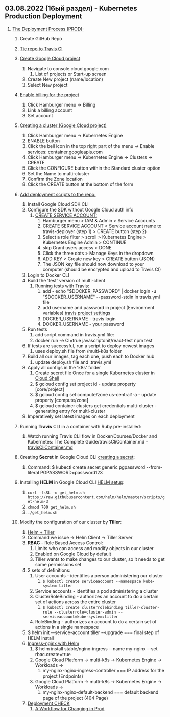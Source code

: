 ## 03.08.2022 (16ый раздел) - Kubernetes Production Deployment

1. [The Deployment Process (PROD):](https://www.udemy.com/course/docker-and-kubernetes-the-complete-guide/learn/lecture/11628194#overview)
   1. Create GitHub Repo
   2. [Tie repo to Travis CI](https://www.udemy.com/course/docker-and-kubernetes-the-complete-guide/learn/lecture/11628202#overview)
   3. [Create Google Cloud project](https://www.udemy.com/course/docker-and-kubernetes-the-complete-guide/learn/lecture/11628204#overview)
      1. Navigate to console.cloud.google.com
         1. List of projects or Start-up screen
      2. Create New project (name/location)
      3. Select New project
   4. [Enable billing for the project](https://www.udemy.com/course/docker-and-kubernetes-the-complete-guide/learn/lecture/11628206#overview)
      1. Click Hamburger menu -> Billing
      2. Link a billing account
      3. Set account
   5. [Creating a cluster (Google Cloud project)](https://www.udemy.com/course/docker-and-kubernetes-the-complete-guide/learn/lecture/11628212#overview)
      1. Click Hamburger menu -> Kubernetes Engine
      2. ENABLE button
      3. Click the bell icon in the top right part of the menu -> Enable services: container.googleapis.com
      4. Click Hamburger menu -> Kubernetes Engine -> Clusters -> CREATE
      5. Click the CONFIGURE button within the Standard cluster option
      6. Set the Name to multi-cluster
      7. Confirm the Zone location
      8. Click the CREATE button at the bottom of the form
   6. [Add deployment scripts to the repo:](https://www.udemy.com/course/docker-and-kubernetes-the-complete-guide/learn/lecture/11628214#overview)
      1. Install Google Cloud SDK CLI
      2. Configure the SDK without Google Cloud auth info
         1. [CREATE SERVICE ACCOUNT:](https://www.udemy.com/course/docker-and-kubernetes-the-complete-guide/learn/lecture/25408376#overview)
            1. Hamburger menu > IAM & Admin > Service Accounts
            2. CREATE SERVICE ACCOUNT > Service account name to travis-deployer (step 1) > CREATE button (step 2)
            3. Select a role filter > scroll > Kubernetes Engine > Kubernetes Engine Admin > CONTINUE
            4. skip Grant users access > DONE
            5. Click the three dots > Manage Keys in the dropdown
            6. ADD KEY > Create new key > CREATE button (JSON)
            7. The JSON key file should now download to your computer (should be encrypted and upload to Travis CI)
      3. Login to Docker CLI
      4. Build the 'test' version of multi-client
         1. Running tests with Travis:
            1. add - echo "$DOCKER_PASSWORD" | docker login -u "$DOCKER_USERNAME" --password-stdin in travis.yml file
            2. add username and password in project (Environment variables) [travis project settings](travis-ci.org)
            3. DOCKER_USERNAME - travis login
            4. DOCKER_USERNAME - your password
      5. Run tests
         1. add script command in travis.yml file: 
         2. docker run -e CI=true javascriptonit/react-test npm test
      6. If tests are successful, run a script to deploy newest images
         1. uses deploy.sh file from /multi-k8s folder
      7. Build all our images, tag each one, push each to Docker hub
         1. update deploy.sh file and .travis.yml
      8. Apply all configs in the 'k8s' folder
         1. Create secret file Once for a single Kubernetes cluster in [Cloud Shell](console.cloud.google.com)
         2. $ gcloud config set project id - update property [core/project]
         3. $ gcloud config set compute/zone us-central1-a - update property [compute/zone]
         4. $ gcloud container clusters get credentials multi-cluster - generating entry for multi-cluster
      9. Imperatively set latest images on each deployment
   
   7. Running **Travis** CLI in a container with Ruby pre-installed:
      1. Watch running Travis CLI flow in Docker/Courses/Docker and Kubernetes: The Complete Guide/travisCliContainer.md - [travisCliContainer.md](https://github.com/JavaScriptonit/myselfRep/blob/main/Docker/Courses/Docker%20and%20Kubernetes:%20The%20Complete%20Guide/travisCliContainer.md)
   8. Creating **Secret** in Google Cloud CLI [creating a secret](https://www.udemy.com/course/docker-and-kubernetes-the-complete-guide/learn/lecture/11628268#overview):
      1. Command: $ kubectl create secret generic pgpassword --from-literal PGPASSWORD=password123
   9. Installing **HELM** in Google Cloud CLI [HELM setup](https://www.udemy.com/course/docker-and-kubernetes-the-complete-guide/learn/lecture/11628276#overview):
      1. ```curl -fsSL -o get_helm.sh https://raw.githubusercontent.com/helm/helm/master/scripts/get-helm-3```
      2. ```chmod 700 get_helm.sh```
      3. ```./get_helm.sh```
   10. Modify the configuration of our cluster by **Tiller**:
       1. [Helm + Tiller](https://helm.sh/docs/intro/quickstart/#helm)
       2. Command we issue -> Helm Client -> Tiller Server
       3. **RBAC** - Role Based Access Control:
          1. Limits who can access and modify objects in our cluster
          2. Enabled on Google Cloud by default
          3. Tiller wants to make changes to our cluster, so it needs to get some permissions set
       4. 2 sets of definitions:
          1. User accounts - identifies a person administering our cluster
             1. ```$ kubectl create serviceaccount --namespace kube-system tiller```
          2. Service accounts - identifies a pod administering a cluster
          3. ClusterRoleBinding - authorizes an account to do a certain set of actions across the entire cluster
             1. ```$ kubectl create clusterrolebinding tiller-cluster-rule --clusterrole=cluster-admin --serviceaccount=kube-system:tiller```
          4. RoleBinding - authorizes an account to do a certain set of actions in a single namespace
       5. $ helm init --service-account tiller --upgrade === final step of HELM install
       6. [Ingress-nginx with Helm](https://www.udemy.com/course/docker-and-kubernetes-the-complete-guide/learn/lecture/11628280#overview)
          1. $ helm install stable/nginx-ingress --name my-nginx --set rbac.create=true
          2. Google Cloud Platform -> multi-k8s -> Kubernetes Engine -> Workloads -> 
             1. my-nginx-nginx-ingress-controller === IP address for the project (Endpoints)
          3. Google Cloud Platform -> multi-k8s -> Kubernetes Engine -> Workloads -> 
             1. my-nginx-nginx-default-backend === default backend page of the project (404 Page)
       7. [Deployment CHECK](https://www.udemy.com/course/docker-and-kubernetes-the-complete-guide/learn/lecture/11628292#overview)
          1. [A Workflow for Changing in Prod](https://www.udemy.com/course/docker-and-kubernetes-the-complete-guide/learn/lecture/11628294#overview)

